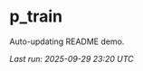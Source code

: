 # p_train

Auto-updating README demo.

<!--START_SECTION:status-->
_Last run: 2025-09-29 23:20 UTC_
<!--END_SECTION:status-->
















































































































































































































































































































































































































































































































































































































































































































































































































































































